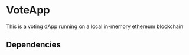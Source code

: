 # VoteApp
This is a voting dApp running on a  local in-memory ethereum blockchain


## Dependencies
